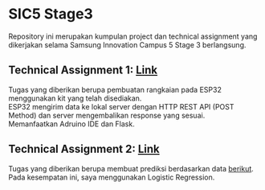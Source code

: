 # SIC5 Stage3

Repository ini merupakan kumpulan project dan technical assignment yang dikerjakan selama Samsung Innovation Campus 5 Stage 3 berlangsung.

## Technical Assignment 1: [Link](./Technical%20Assignment%201)

Tugas yang diberikan berupa pembuatan rangkaian pada ESP32 menggunakan kit yang telah disediakan. <br>
ESP32 mengirim data ke lokal server dengan HTTP REST API (POST Method) dan server mengembalikan response yang sesuai. <br>
Memanfaatkan Adruino IDE dan Flask.

## Technical Assignment 2: [Link](./Technical%20Assignment%202)
Tugas yang diberikan berupa membuat prediksi berdasarkan data [berikut](https://archive.ics.uci.edu/dataset/601/ai4i+2020+predictive+maintenance+dataset). <br>
Pada kesempatan ini, saya menggunakan Logistic Regression.
